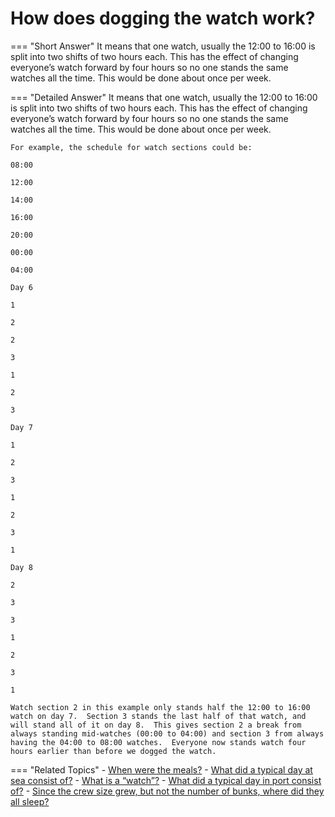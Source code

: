 # How does dogging the watch work?


=== "Short Answer"
    It means that one watch, usually the 12:00 to 16:00 is split into two shifts of two hours each. This has the effect of changing everyone’s watch forward by four hours so no one stands the same watches all the time. This would be done about once per week.

=== "Detailed Answer"
    It means that one watch, usually the 12:00 to 16:00 is split into two shifts of two hours each.  This has the effect of changing everyone’s watch forward by four hours so no one stands the same watches all the time.  This would be done about once per week.

    For example, the schedule for watch sections could be:

    08:00

    12:00

    14:00

    16:00

    20:00

    00:00

    04:00

    Day 6

    1

    2

    2

    3

    1

    2

    3

    Day 7

    1

    2

    3

    1

    2

    3

    1

    Day 8

    2

    3

    3

    1

    2

    3

    1

    Watch section 2 in this example only stands half the 12:00 to 16:00 watch on day 7.  Section 3 stands the last half of that watch, and will stand all of it on day 8.  This gives section 2 a break from always standing mid-watches (00:00 to 04:00) and section 3 from always having the 04:00 to 08:00 watches.  Everyone now stands watch four hours earlier than before we dogged the watch.

=== "Related Topics"
    - [When were the meals?](./when-were-the-meals.md)
    - [What did a typical day at sea consist of?](./what-did-a-typical-day-at-sea-consist-of.md)
    - [What is a “watch”?](./what-is-a-watch.md)
    - [What did a typical day in port consist of?](./what-did-a-typical-day-in-port-consist-of.md)
    - [Since the crew size grew, but not the number of bunks, where did they all sleep?](./since-the-crew-size-grew-but-not-the-number-of-bunks-where-did-b7b2ec9d.md)
